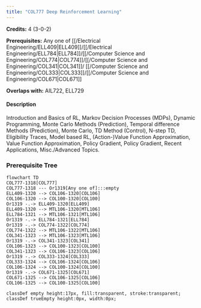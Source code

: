 ```yaml
---
title: "COL777 Deep Reinforcement Learning"
---
```

**Credits:** 4 (3-0-2)

**Prerequisites:** Any one of [[/Electrical Engineering/ELL409|ELL409]]/[[/Electrical Engineering/ELL784|ELL784]]/[[/Computer Science and Engineering/COL774|COL774]]/[[/Computer Science and Engineering/COL341|COL341]]/ [[/Computer Science and Engineering/COL333|COL333]]/[[/Computer Science and Engineering/COL671|COL671]]

**Overlaps with:** AIL722, ELL729

#### Description
Introduction and Basics of RL, Markov Decision Processes (MDPs), Dynamic Programming, Monte Carlo Methods (Prediction), Temporal difference Methods (Prediction), Monte Carlo, TD Method (Control), N-step TD, Eligibility Traces, Model based RL, (Action-)Value Function Approximation, Value Function Approximation, Policy Gradient, Policy Gradient, Recent Applications, Misc./Advanced Topics.

### Prerequisite Tree

```mermaid
flowchart TD
COL777-1318[COL777]
COL777-1318 --- Or1319[Any one of]:::empty
ELL409-1320 --> COL106-1320[COL106]
COL106-1320 --> COL100-1320[COL100]
Or1319 -.-> ELL409-1320[ELL409]
ELL409-1320 --> MTL106-1320[MTL106]
ELL784-1321 --> MTL106-1321[MTL106]
Or1319 -.-> ELL784-1321[ELL784]
Or1319 -.-> COL774-1322[COL774]
COL774-1322 --> MTL106-1322[MTL106]
COL341-1323 --> MTL106-1323[MTL106]
Or1319 -.-> COL341-1323[COL341]
COL106-1323 --> COL100-1323[COL100]
COL341-1323 --> COL106-1323[COL106]
Or1319 -.-> COL333-1324[COL333]
COL333-1324 --> COL106-1324[COL106]
COL106-1324 --> COL100-1324[COL100]
Or1319 -.-> COL671-1325[COL671]
COL671-1325 --> COL106-1325[COL106]
COL106-1325 --> COL100-1325[COL100]

classDef empty height:17px, fill:transparent, stroke:transparent;
classDef trueEmpty height:0px, width:0px;
```